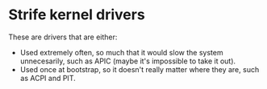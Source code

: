 # Strife kernel drivers

These are drivers that are either:

- Used extremely often, so much that it would slow the system unnecesarily, such as APIC (maybe it's impossible to take it out).
- Used once at bootstrap, so it doesn't really matter where they are, such as ACPI and PIT.